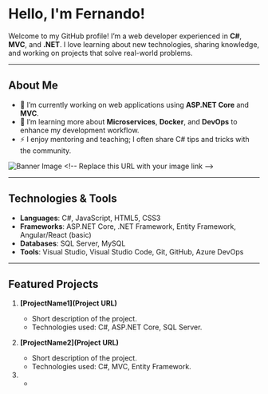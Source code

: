 # Hello, I'm Fernando!

Welcome to my GitHub profile! I’m a web developer experienced in **C#**, **MVC**, and **.NET**. I love learning about new technologies, sharing knowledge, and working on projects that solve real-world problems.

---

## About Me

- 🔭 I’m currently working on web applications using **ASP.NET Core** and **MVC**.  
- 🌱 I’m learning more about **Microservices**, **Docker**, and **DevOps** to enhance my development workflow.  
- ⚡ I enjoy mentoring and teaching; I often share C# tips and tricks with the community.

![Banner Image]([https://your-image-url.com/banner.jpg](https://www.canva.com/design/DAGdKqDYdL8/VsuxL23iEbZwAGUQLAcwBw/edit?utm_content=DAGdKqDYdL8&utm_campaign=designshare&utm_medium=link2&utm_source=sharebutton)) <!-- Replace this URL with your image link -->

---

## Technologies & Tools

- **Languages**: C#, JavaScript, HTML5, CSS3  
- **Frameworks**: ASP.NET Core, .NET Framework, Entity Framework, Angular/React (basic)  
- **Databases**: SQL Server, MySQL  
- **Tools**: Visual Studio, Visual Studio Code, Git, GitHub, Azure DevOps  

---

## Featured Projects

1. **[ProjectName1](Project URL)**  
   - Short description of the project.  
   - Technologies used: C#, ASP.NET Core, SQL Server.  

2. **[ProjectName2](Project URL)**  
   - Short description of the project.  
   - Technologies used: C#, MVC, Entity Framework.  

3. *
